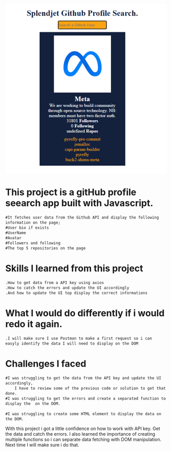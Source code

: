 
![Alt text](git.PNG)

# This project is a gitHub profile seearch app built with Javascript.
    #It fetches user data from the Github API and display the following information on the page;
    #User bio if exists
    #UserName
    #Avatar
    #Followers and following
    #The top 5 repositories on the page

# Skills I learned from this project
    .How to get data from a API key using axios
    .How to catch the errors and update the UI accordingly
    .And how to update the UI top display the correct informations


# What I would do differently if i would redo it again.
    .I will make sure I use Postman to make a first request so i can easyly identify the data I will need to display on the DOM


# Challenges I faced
    #I was struggling to get the data from the API key and update the UI accordingly,
        I have to review some of the previous code or solution to get that done.
    #I was struggling to get the errors and create a separated function to display the  on the DOM.

    #I was struggling to create some HTML element to display the data on the DOM.


With this project i got a little confidence on how to work with API key. Get the data and catch the errors. I also learned the importance of creating multiple functions so i can separate data fetching with DOM manipulation.
Next time I will make sure i do that.

    